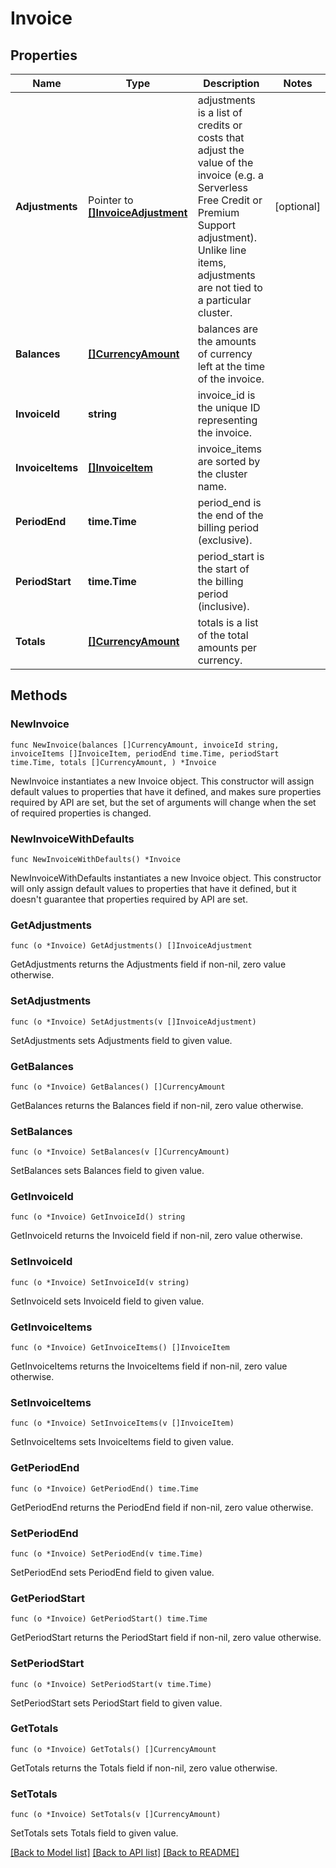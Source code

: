 # Invoice

## Properties

Name | Type | Description | Notes
------------ | ------------- | ------------- | -------------
**Adjustments** | Pointer to [**[]InvoiceAdjustment**](InvoiceAdjustment.md) | adjustments is a list of credits or costs that adjust the value of the invoice (e.g. a Serverless Free Credit or Premium Support adjustment). Unlike line items, adjustments are not tied to a particular cluster. | [optional] 
**Balances** | [**[]CurrencyAmount**](CurrencyAmount.md) | balances are the amounts of currency left at the time of the invoice. | 
**InvoiceId** | **string** | invoice_id is the unique ID representing the invoice. | 
**InvoiceItems** | [**[]InvoiceItem**](InvoiceItem.md) | invoice_items are sorted by the cluster name. | 
**PeriodEnd** | **time.Time** | period_end is the end of the billing period (exclusive). | 
**PeriodStart** | **time.Time** | period_start is the start of the billing period (inclusive). | 
**Totals** | [**[]CurrencyAmount**](CurrencyAmount.md) | totals is a list of the total amounts per currency. | 

## Methods

### NewInvoice

`func NewInvoice(balances []CurrencyAmount, invoiceId string, invoiceItems []InvoiceItem, periodEnd time.Time, periodStart time.Time, totals []CurrencyAmount, ) *Invoice`

NewInvoice instantiates a new Invoice object.
This constructor will assign default values to properties that have it defined,
and makes sure properties required by API are set, but the set of arguments
will change when the set of required properties is changed.

### NewInvoiceWithDefaults

`func NewInvoiceWithDefaults() *Invoice`

NewInvoiceWithDefaults instantiates a new Invoice object.
This constructor will only assign default values to properties that have it defined,
but it doesn't guarantee that properties required by API are set.

### GetAdjustments

`func (o *Invoice) GetAdjustments() []InvoiceAdjustment`

GetAdjustments returns the Adjustments field if non-nil, zero value otherwise.

### SetAdjustments

`func (o *Invoice) SetAdjustments(v []InvoiceAdjustment)`

SetAdjustments sets Adjustments field to given value.

### GetBalances

`func (o *Invoice) GetBalances() []CurrencyAmount`

GetBalances returns the Balances field if non-nil, zero value otherwise.

### SetBalances

`func (o *Invoice) SetBalances(v []CurrencyAmount)`

SetBalances sets Balances field to given value.

### GetInvoiceId

`func (o *Invoice) GetInvoiceId() string`

GetInvoiceId returns the InvoiceId field if non-nil, zero value otherwise.

### SetInvoiceId

`func (o *Invoice) SetInvoiceId(v string)`

SetInvoiceId sets InvoiceId field to given value.

### GetInvoiceItems

`func (o *Invoice) GetInvoiceItems() []InvoiceItem`

GetInvoiceItems returns the InvoiceItems field if non-nil, zero value otherwise.

### SetInvoiceItems

`func (o *Invoice) SetInvoiceItems(v []InvoiceItem)`

SetInvoiceItems sets InvoiceItems field to given value.

### GetPeriodEnd

`func (o *Invoice) GetPeriodEnd() time.Time`

GetPeriodEnd returns the PeriodEnd field if non-nil, zero value otherwise.

### SetPeriodEnd

`func (o *Invoice) SetPeriodEnd(v time.Time)`

SetPeriodEnd sets PeriodEnd field to given value.

### GetPeriodStart

`func (o *Invoice) GetPeriodStart() time.Time`

GetPeriodStart returns the PeriodStart field if non-nil, zero value otherwise.

### SetPeriodStart

`func (o *Invoice) SetPeriodStart(v time.Time)`

SetPeriodStart sets PeriodStart field to given value.

### GetTotals

`func (o *Invoice) GetTotals() []CurrencyAmount`

GetTotals returns the Totals field if non-nil, zero value otherwise.

### SetTotals

`func (o *Invoice) SetTotals(v []CurrencyAmount)`

SetTotals sets Totals field to given value.


[[Back to Model list]](../README.md#documentation-for-models) [[Back to API list]](../README.md#documentation-for-api-endpoints) [[Back to README]](../README.md)


